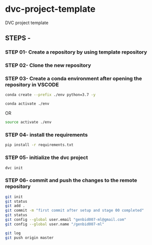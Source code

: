 # dvc-project-template
DVC project template

## STEPS -

### STEP 01- Create a repository by using template repository

### STEP 02- Clone the new repository

### STEP 03- Create a conda environment after opening the repository in VSCODE

```bash
conda create --prefix ./env python=3.7 -y
```

```bash
conda activate ./env
```
OR
```bash
source activate ./env
```

### STEP 04- install the requirements
```bash
pip install -r requirements.txt
```

### STEP 05- initialize the dvc project
```bash
dvc init
```

### STEP 06- commit and push the changes to the remote repository

```bash
git init
git status
git add .
git commit -m "first commit after setup and stage 00 completed"
git status
git config --global user.email "genbid007-ml@gmail.com"
git config --global user.name "/genbid007-ml"

git log
git push origin master



```